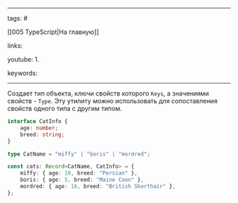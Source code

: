 ____

tags: #

[[005 TypeScript|На главную]]

links: 

youtube: 
1. 

keywords:

_____


Создает тип объекта, ключи свойств которого `Keys`, а значениями свойств - `Type`. Эту утилиту можно использовать для сопоставления свойств одного типа с другим типом.

```typescript
interface CatInfo {
	age: number;
	breed: string;
}

type CatName = "miffy" | "boris" | "mordred";

const cats: Record<CatName, CatInfo> = {
	miffy: { age: 10, breed: "Persian" },
	boris: { age: 5, breed: "Maine Coon" },
	mordred: { age: 16, breed: "British Shorthair" },
};
```
